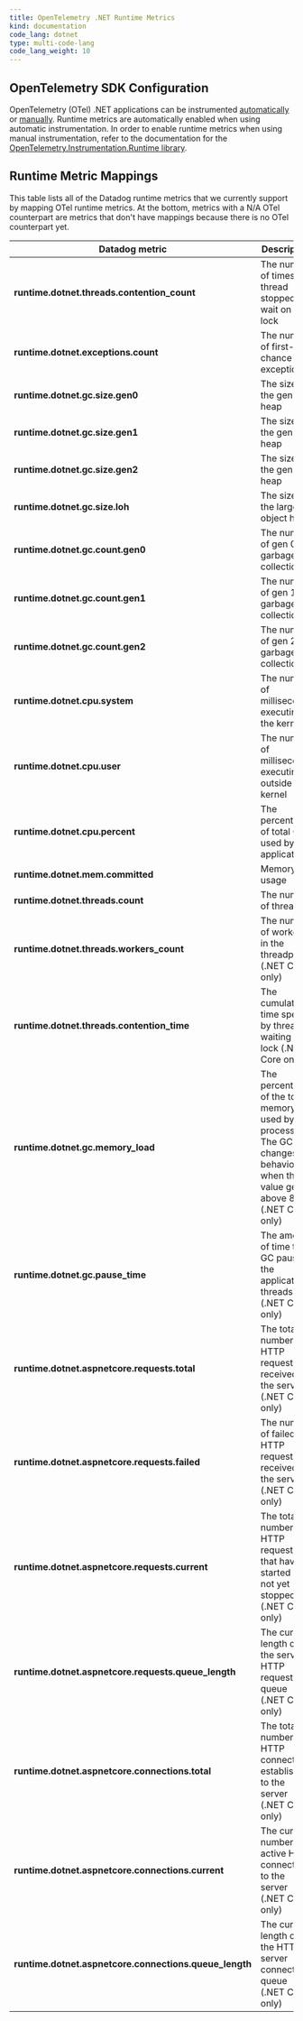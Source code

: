 ```yaml
---
title: OpenTelemetry .NET Runtime Metrics
kind: documentation
code_lang: dotnet
type: multi-code-lang
code_lang_weight: 10
---
```


## OpenTelemetry SDK Configuration

OpenTelemetry (OTel) .NET applications can be instrumented [automatically](https://opentelemetry.io/docs/instrumentation/net/automatic/) or [manually](https://opentelemetry.io/docs/instrumentation/net/manual/). Runtime metrics are automatically enabled when using automatic instrumentation. In order to enable runtime metrics when using manual instrumentation, refer to the documentation for the [OpenTelemetry.Instrumentation.Runtime library](https://github.com/open-telemetry/opentelemetry-dotnet-contrib/tree/main/src/OpenTelemetry.Instrumentation.Runtime).

## Runtime Metric Mappings

This table lists all of the Datadog runtime metrics that we currently support by mapping OTel runtime metrics. At the bottom, metrics with a N/A OTel counterpart are metrics that don't have mappings because there is no OTel counterpart yet.

| Datadog metric | Description |  OTel counterpart |
| --- | --- | --- |
| **runtime.dotnet.threads.contention_count** | The number of times a thread stopped to wait on a lock | process.runtime.dotnet.monitor.lock_contention.count |
| **runtime.dotnet.exceptions.count** | The number of first-chance exceptions | process.runtime.dotnet.exceptions.count |
| **runtime.dotnet.gc.size.gen0** | The size of the gen 0 heap | process.runtime.dotnet.gc.heap.size |
| **runtime.dotnet.gc.size.gen1** | The size of the gen 1 heap | process.runtime.dotnet.gc.heap.size |
| **runtime.dotnet.gc.size.gen2** | The size of the gen 2 heap | process.runtime.dotnet.gc.heap.size |
| **runtime.dotnet.gc.size.loh** | The size of the large object heap | process.runtime.dotnet.gc.heap.size |
| **runtime.dotnet.gc.count.gen0** | The number of gen 0 garbage collections | process.runtime.dotnet.gc.collections.count |
| **runtime.dotnet.gc.count.gen1** | The number of gen 1 garbage collections | process.runtime.dotnet.gc.collections.count |
| **runtime.dotnet.gc.count.gen2** | The number of gen 2 garbage collections | process.runtime.dotnet.gc.collections.count |
| **runtime.dotnet.cpu.system** | The number of milliseconds executing in the kernel | N/A |
| **runtime.dotnet.cpu.user** | The number of milliseconds executing outside the kernel | N/A |
| **runtime.dotnet.cpu.percent** | The percentage of total CPU used by the application | N/A |
| **runtime.dotnet.mem.committed** | Memory usage | N/A |
| **runtime.dotnet.threads.count** | The number of threads | N/A |
| **runtime.dotnet.threads.workers_count** | The number of workers in the threadpool (.NET Core only) | N/A |
| **runtime.dotnet.threads.contention_time** | The cumulated time spent by threads waiting on a lock (.NET Core only) | N/A |
| **runtime.dotnet.gc.memory_load** | The percentage of the total memory used by the process. The GC changes its behavior when this value gets above 85. (.NET Core only) | N/A |
| **runtime.dotnet.gc.pause_time** | The amount of time the GC paused the application threads (.NET Core only) | N/A |
| **runtime.dotnet.aspnetcore.requests.total** | The total number of HTTP requests received by the server (.NET Core only) | N/A |
| **runtime.dotnet.aspnetcore.requests.failed** | The number of failed HTTP requests received by the server (.NET Core only) | N/A |
| **runtime.dotnet.aspnetcore.requests.current** | The total number of HTTP requests that have started but not yet stopped (.NET Core only) | N/A |
| **runtime.dotnet.aspnetcore.requests.queue_length** | The current length of the server HTTP request queue (.NET Core only) | N/A |
| **runtime.dotnet.aspnetcore.connections.total** | The total number of HTTP connections established to the server (.NET Core only) | N/A |
| **runtime.dotnet.aspnetcore.connections.current** | The current number of active HTTP connections to the server (.NET Core only) | N/A |
| **runtime.dotnet.aspnetcore.connections.queue_length** | The current length of the HTTP server connection queue (.NET Core only) | N/A |
